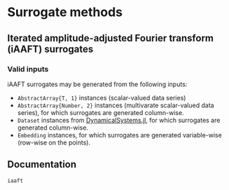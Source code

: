 # Surrogate methods

## Iterated amplitude-adjusted Fourier transform (iAAFT) surrogates


### Valid inputs
iAAFT surrogates may be generated from the following inputs:

- `AbstractArray{T, 1}` instances (scalar-valued data series)
- `AbstractArray{Number, 2}` instances (multivarate scalar-valued data series), for which surrogates are generated column-wise. 
- `Dataset` instances from [DynamicalSystems.jl](https://github.com/JuliaDynamics/DynamicalSystems.jl), for which surrogates are generated column-wise. 
- `Embedding` instances, for which surrogates are generated variable-wise (row-wise on the points).

## Documentation

```@docs
iaaft 
```
